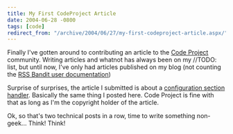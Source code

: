 ```yaml
---
title: My First CodeProject Article
date: 2004-06-28 -0800
tags: [code]
redirect_from: "/archive/2004/06/27/my-first-codeproject-article.aspx/"
---
```


Finally I've gotten around to contributing an article to the [Code
Project](http://www.codeproject.com/) community. Writing articles and
whatnot has always been on my //TODO: list, but until now, I've only had
articles published on my blog (not counting the [RSS Bandit user
documentation](http://www.rssbandit.org/docs))

Surprise of surprises, the article I submitted is about a [configuration
section
handler](http://www.codeproject.com/csharp/CsConfigSechandler.asp).
Basically the same thing I posted here. Code Project is fine with that
as long as I'm the copyright holder of the article.

Ok, so that's two technical posts in a row, time to write something
non-geek... Think! Think!

